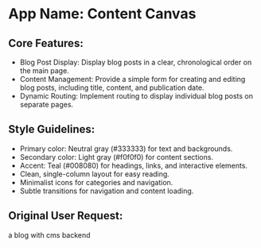# **App Name**: Content Canvas

## Core Features:

- Blog Post Display: Display blog posts in a clear, chronological order on the main page.
- Content Management: Provide a simple form for creating and editing blog posts, including title, content, and publication date.
- Dynamic Routing: Implement routing to display individual blog posts on separate pages.

## Style Guidelines:

- Primary color: Neutral gray (#333333) for text and backgrounds.
- Secondary color: Light gray (#f0f0f0) for content sections.
- Accent: Teal (#008080) for headings, links, and interactive elements.
- Clean, single-column layout for easy reading.
- Minimalist icons for categories and navigation.
- Subtle transitions for navigation and content loading.

## Original User Request:
a blog with cms backend
  